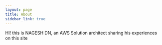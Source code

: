 ```yaml
---
layout: page
title: About
sidebar_link: true
---
```


<p class="message">
  HI! this is NAGESH DN,  an AWS Solution architect  sharing his experiences on this site
</p>
